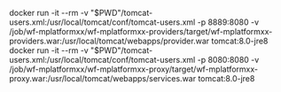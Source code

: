 docker run -it --rm -v "$PWD"/tomcat-users.xml:/usr/local/tomcat/conf/tomcat-users.xml -p 8889:8080 -v /job/wf-mplatformxx/wf-mplatformxx-providers/target/wf-mplatformxx-providers.war:/usr/local/tomcat/webapps/provider.war tomcat:8.0-jre8
docker run -it --rm -v "$PWD"/tomcat-users.xml:/usr/local/tomcat/conf/tomcat-users.xml -p 8080:8080 -v /job/wf-mplatformxx/wf-mplatformxx-proxy/target/wf-mplatformxx-proxy.war:/usr/local/tomcat/webapps/services.war tomcat:8.0-jre8
